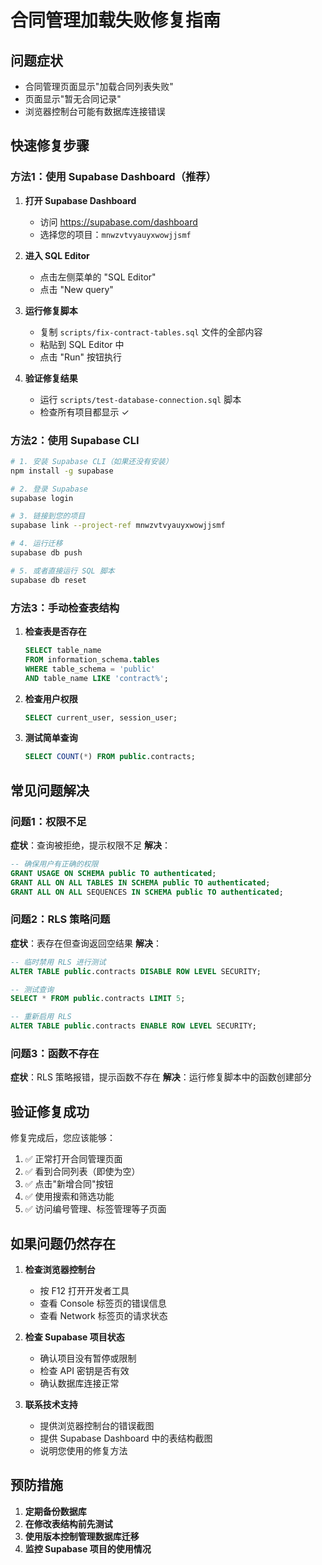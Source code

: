 # 合同管理加载失败修复指南

## 问题症状
- 合同管理页面显示"加载合同列表失败"
- 页面显示"暂无合同记录"
- 浏览器控制台可能有数据库连接错误

## 快速修复步骤

### 方法1：使用 Supabase Dashboard（推荐）

1. **打开 Supabase Dashboard**
   - 访问 https://supabase.com/dashboard
   - 选择您的项目：`mnwzvtvyauyxwowjjsmf`

2. **进入 SQL Editor**
   - 点击左侧菜单的 "SQL Editor"
   - 点击 "New query"

3. **运行修复脚本**
   - 复制 `scripts/fix-contract-tables.sql` 文件的全部内容
   - 粘贴到 SQL Editor 中
   - 点击 "Run" 按钮执行

4. **验证修复结果**
   - 运行 `scripts/test-database-connection.sql` 脚本
   - 检查所有项目都显示 ✓

### 方法2：使用 Supabase CLI

```bash
# 1. 安装 Supabase CLI（如果还没有安装）
npm install -g supabase

# 2. 登录 Supabase
supabase login

# 3. 链接到您的项目
supabase link --project-ref mnwzvtvyauyxwowjjsmf

# 4. 运行迁移
supabase db push

# 5. 或者直接运行 SQL 脚本
supabase db reset
```

### 方法3：手动检查表结构

1. **检查表是否存在**
   ```sql
   SELECT table_name 
   FROM information_schema.tables 
   WHERE table_schema = 'public' 
   AND table_name LIKE 'contract%';
   ```

2. **检查用户权限**
   ```sql
   SELECT current_user, session_user;
   ```

3. **测试简单查询**
   ```sql
   SELECT COUNT(*) FROM public.contracts;
   ```

## 常见问题解决

### 问题1：权限不足
**症状**：查询被拒绝，提示权限不足
**解决**：
```sql
-- 确保用户有正确的权限
GRANT USAGE ON SCHEMA public TO authenticated;
GRANT ALL ON ALL TABLES IN SCHEMA public TO authenticated;
GRANT ALL ON ALL SEQUENCES IN SCHEMA public TO authenticated;
```

### 问题2：RLS 策略问题
**症状**：表存在但查询返回空结果
**解决**：
```sql
-- 临时禁用 RLS 进行测试
ALTER TABLE public.contracts DISABLE ROW LEVEL SECURITY;

-- 测试查询
SELECT * FROM public.contracts LIMIT 5;

-- 重新启用 RLS
ALTER TABLE public.contracts ENABLE ROW LEVEL SECURITY;
```

### 问题3：函数不存在
**症状**：RLS 策略报错，提示函数不存在
**解决**：运行修复脚本中的函数创建部分

## 验证修复成功

修复完成后，您应该能够：

1. ✅ 正常打开合同管理页面
2. ✅ 看到合同列表（即使为空）
3. ✅ 点击"新增合同"按钮
4. ✅ 使用搜索和筛选功能
5. ✅ 访问编号管理、标签管理等子页面

## 如果问题仍然存在

1. **检查浏览器控制台**
   - 按 F12 打开开发者工具
   - 查看 Console 标签页的错误信息
   - 查看 Network 标签页的请求状态

2. **检查 Supabase 项目状态**
   - 确认项目没有暂停或限制
   - 检查 API 密钥是否有效
   - 确认数据库连接正常

3. **联系技术支持**
   - 提供浏览器控制台的错误截图
   - 提供 Supabase Dashboard 中的表结构截图
   - 说明您使用的修复方法

## 预防措施

1. **定期备份数据库**
2. **在修改表结构前先测试**
3. **使用版本控制管理数据库迁移**
4. **监控 Supabase 项目的使用情况**

